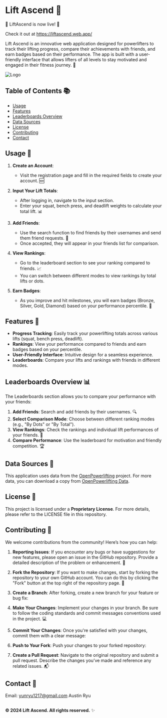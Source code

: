 # Lift Ascend 🚀

🚀 LiftAscend is now live! 🚀

Check it out at https://liftascend.web.app/


Lift Ascend is an innovative web application designed for powerlifters to track their lifting progress, compare their achievements with friends, and earn badges based on their performance. The app is built with a user-friendly interface that allows lifters of all levels to stay motivated and engaged in their fitness journey. 💪

![Logo](https://github.com/user-attachments/assets/ded8aa0c-ebda-414a-b635-b636f5c88155)

## Table of Contents 📚

- [Usage](#usage-📝)
- [Features](#features-🌟)
- [Leaderboards Overview](#leaderboards-overview-📊)
- [Data Sources](#data-sources-📁)
- [License](#license-📜)
- [Contributing](#contributing-🤝)
- [Contact](#contact-📱)


## Usage 📝

1. **Create an Account**:  
   - Visit the registration page and fill in the required fields to create your account. 🆕

2. **Input Your Lift Totals**:  
   - After logging in, navigate to the input section.  
   - Enter your squat, bench press, and deadlift weights to calculate your total lift. 📊

3. **Add Friends**:  
   - Use the search function to find friends by their usernames and send them friend requests. 🤝
   - Once accepted, they will appear in your friends list for comparison.

4. **View Rankings**:  
   - Go to the leaderboard section to see your ranking compared to friends. 📈
   - You can switch between different modes to view rankings by total lifts or dots.

5. **Earn Badges**:  
   - As you improve and hit milestones, you will earn badges (Bronze, Silver, Gold, Diamond) based on your performance percentile. 🏅

## Features 🌟

- **Progress Tracking**: Easily track your powerlifting totals across various lifts (squat, bench press, deadlift).
- **Rankings**: View your performance compared to friends and earn badges based on your percentile.
- **User-Friendly Interface**: Intuitive design for a seamless experience.
- **Leaderboards**: Compare your lifts and rankings with friends in different modes.

## Leaderboards Overview 📊

The Leaderboards section allows you to compare your performance with your friends:

1. **Add Friends**: Search and add friends by their usernames. 🔍
2. **Select Comparison Mode**: Choose between different ranking modes (e.g., "By Dots" or "By Total").
3. **View Rankings**: Check the rankings and individual lift performances of your friends. 👀
4. **Compare Performance**: Use the leaderboard for motivation and friendly competition. 🏆

## Data Sources 📁

This application uses data from the [OpenPowerlifting](https://www.openpowerlifting.org) project. For more data, you can download a copy from [OpenPowerlifting Data](https://data.openpowerlifting.org).

## License 📜

This project is licensed under a **Proprietary License**. For more details, please refer to the LICENSE file in this repository.

## Contributing 🤝

We welcome contributions from the community! Here’s how you can help:

1. **Reporting Issues**: If you encounter any bugs or have suggestions for new features, please open an issue in the GitHub repository. Provide a detailed description of the problem or enhancement. 🐛

2. **Fork the Repository**: If you want to make changes, start by forking the repository to your own GitHub account. You can do this by clicking the "Fork" button at the top right of the repository page. 🍴

3. **Create a Branch**: After forking, create a new branch for your feature or bug fix:  

4. **Make Your Changes**: Implement your changes in your branch. Be sure to follow the coding standards and commit messages conventions used in the project. 💻

5. **Commit Your Changes**: Once you're satisfied with your changes, commit them with a clear message:  

6. **Push to Your Fork**: Push your changes to your forked repository:  

7. **Create a Pull Request**: Navigate to the original repository and submit a pull request. Describe the changes you’ve made and reference any related issues. 📬

## Contact 📱
Email: yunryu1217@gmail.com
Austin Ryu
##

**© 2024 Lift Ascend. All rights reserved.** ✨
